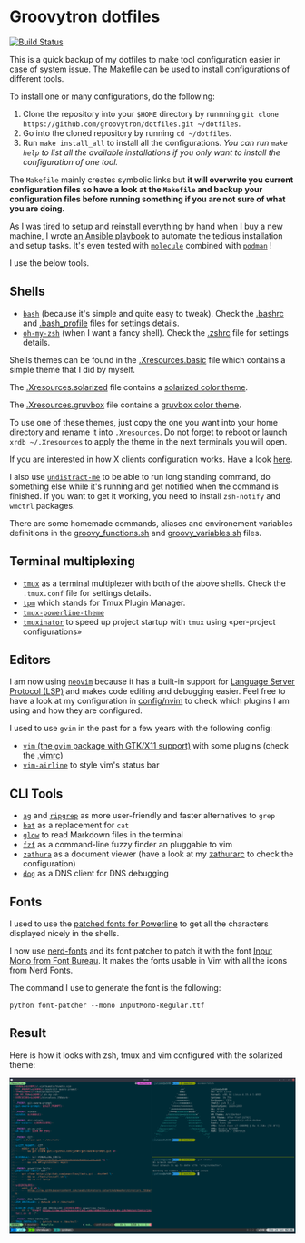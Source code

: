# Groovytron dotfiles

[![Build Status](https://travis-ci.org/groovytron/dotfiles.svg?branch=master)](https://travis-ci.org/groovytron/dotfiles)

This is a quick backup of my dotfiles to make tool configuration easier in case
of system issue. The [M̀akefile](https://github.com/groovytron/dotfiles/blob/master/Makefile) can be used to install configurations of different tools.

To install one or many configurations, do the following:

1. Clone the repository into your `$HOME` directory by runnning `git clone https://github.com/groovytron/dotfiles.git ~/dotfiles`.
2. Go into the cloned repository by running `cd ~/dotfiles`.
3. Run `make install_all` to install all the configurations. *You can run `make help` to list all the available installations if you only want to install the configuration of one tool.*

The `Makefile` mainly creates symbolic links but **it will overwrite you current configuration files so have a look at the `Makefile` and backup your configuration files before running something if you are not sure of what you are doing.**

As I was tired to setup and reinstall everything by hand when
I buy a new machine, I wrote [an Ansible playbook](./ansible/playbook.yml) to
automate the tedious installation and setup tasks. It's even tested with
[`molecule`](https://ansible.readthedocs.io/projects/molecule/) combined with
[`podman`](https://podman.io/) !

I use the below tools.

## Shells

- [`bash`](https://www.gnu.org/software/bash/) (because it's simple and quite
  easy to tweak). Check the [.bashrc](https://github.com/groovytron/dotfiles/blob/master/.bashrc) and [.bash_profile](https://github.com/groovytron/dotfiles/blob/master/.bash_profile) files for settings details.
- [`oh-my-zsh`](https://github.com/robbyrussell/oh-my-zsh)
  (when I want a fancy shell). Check the [.zshrc](https://github.com/groovytron/dotfiles/blob/master/.zshrc) file for settings details.

Shells themes can be found in the [.Xresources.basic](https://github.com/groovytron/dotfiles/blob/master/.Xresources.basic) file which contains
a simple theme that I did by myself.

The [.Xresources.solarized](https://github.com/groovytron/dotfiles/blob/master/.Xresources.solarized) file contains a
[solarized color theme](http://ethanschoonover.com/solarized).

The [.Xresources.gruvbox](https://github.com/groovytron/dotfiles/blob/master/.Xresources.gruvbox) file contains a
[gruvbox color theme](https://github.com/morhetz/gruvbox).

To use one of these themes, just copy the one you want into
your home directory and rename it into
`.Xresources`. Do not forget to reboot or launch `xrdb ~/.Xresources`
to apply the theme in the next terminals you will open.

If you are interested in how X clients configuration works.
Have a look [here](https://wiki.archlinux.org/index.php/x_resources).

I also use [`undistract-me`](https://github.com/jml/undistract-me) to be able to run long standing command, do something else while it's running and get notified when the command is finished. If you want to get it working, you need to install `zsh-notify` and `wmctrl` packages.

There are some homemade commands, aliases and environement variables definitions in the [groovy_functions.sh](https://github.com/groovytron/dotfiles/blob/master/groovy_functions.sh) and [groovy_variables.sh](https://github.com/groovytron/dotfiles/blob/master/groovy_variables.sh) files.

## Terminal multiplexing

- [`tmux`](https://github.com/tmux/tmux/wiki) as a terminal multiplexer with
  both of the above shells. Check the `.tmux.conf` file for settings details.
- [`tpm`](https://github.com/tmux-plugins/tpm) which stands for Tmux Plugin Manager.
- [`tmux-powerline-theme`](https://github.com/jooize/tmux-powerline-theme)
- [`tmuxinator`](https://github.com/tmuxinator/tmuxinator) to speed up project startup with `tmux` using «per-project configurations»

## Editors

I am now using [`neovim`](https://neovim.io/) because it has a built-in support
for [Language Server Protocol (LSP)](https://microsoft.github.io/language-server-protocol/)
and makes code editing and debugging easier. Feel free to have a look at
my configuration in [config/nvim](https://github.com/groovytron/dotfiles/tree/master/config/nvim)
to check which plugins I am using and how they are configured.

I used to use `gvim` in the past for a few years with the following config:

- [`vim` (the `gvim` package with GTK/X11 support)](http://www.vim.org/) with some plugins (check the [.vimrc](https://github.com/groovytron/dotfiles/blob/master/.vimrc))
- [`vim-airline`](https://github.com/vim-airline/vim-airline) to style vim's status bar

## CLI Tools

- [`ag`](https://github.com/ggreer/the_silver_searcher) and
  [`ripgrep`](https://github.com/BurntSushi/ripgrep) as more user-friendly and
  faster alternatives to `grep`
- [`bat`](https://github.com/sharkdp/bat) as a replacement for `cat`
- [`glow`](https://github.com/charmbracelet/glow) to read Markdown files in the terminal
- [`fzf`](https://github.com/junegunn/fzf) as a command-line fuzzy finder an pluggable to vim
- [`zathura`](https://pwmt.org/projects/zathura/) as a document viewer (have a look at my [zathurarc](https://github.com/groovytron/dotfiles/blob/master/zathurarc) to check the configuration)
- [`dog`](https://github.com/ogham/dog) as a DNS client for DNS debugging

## Fonts

I used to use the [patched fonts for Powerline](https://github.com/powerline/fonts) to get all the characters displayed nicely in the shells.

I now use [nerd-fonts](https://github.com/ryanoasis/nerd-fonts) and its font patcher to patch it with the font [Input Mono from Font Bureau](https://input.fontbureau.com/). It makes the fonts usable in Vim with all the icons from Nerd Fonts.

The command I use to generate the font is the following:

```console
python font-patcher --mono InputMono-Regular.ttf
```

## Result

Here is how it looks with zsh, tmux and vim configured with the solarized theme:

![](./urxvt-with-tmux-vim-1100x601.png)
